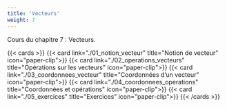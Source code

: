 ```yaml
---
title: 'Vecteurs'
weight: 7
---
```

Cours du chapitre 7 : Vecteurs.

{{< cards >}}
  {{< card link="./01_notion_vecteur" title="Notion de vecteur" icon="paper-clip">}}
  {{< card link="./02_operations_vecteurs" title="Opérations sur les vecteurs" icon="paper-clip">}}
  {{< card link="./03_coordonnees_vecteur" title="Coordonnées d’un vecteur" icon="paper-clip">}}
  {{< card link="./04_coordonnees_operations" title="Coordonnées et opérations" icon="paper-clip">}}
  {{< card link="./05_exercices" title="Exercices" icon="paper-clip">}}
{{< /cards >}}
